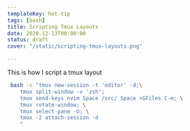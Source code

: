 ```yaml
---
templateKey: hot-tip
tags: [bash]
title: Scripting Tmux Layouts
date: 2020-12-13T00:00:00
status: draft
cover: "/static/scripting-tmux-layouts.png"

---
```



This is how I script a tmux layout

``` bash
 bash -c "tmux new-session -t 'editor' -d;\
    tmux split-window -v 'zsh';
    tmux send-keys nvim Space /src/ Space +GFiles C-m; \
    tmux rotate-window; \
    tmux select-pane -U; \
    tmux -2 attach-session -d
    "
```
